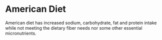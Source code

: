 # American Diet
American diet has increased sodium, carbohydrate, fat and protein intake while not meeting the dietary fiber needs nor some other essential micronutrients. 